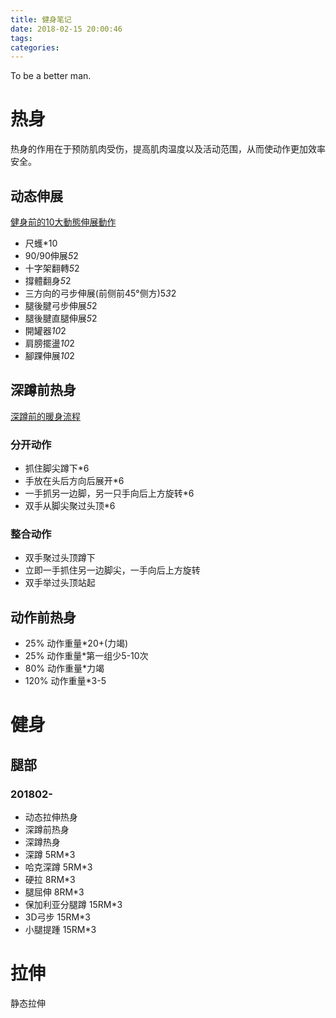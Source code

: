 ```yaml
---
title: 健身笔记
date: 2018-02-15 20:00:46
tags:
categories:
---
```


To be a better man.
<!-- more -->

# 热身
热身的作用在于预防肌肉受伤，提高肌肉温度以及活动范围，从而使动作更加效率安全。
## 动态伸展
[健身前的10大動態伸展動作](https://www.youtube.com/watch?v=-r0TYqz7INw&t=2s)

- 尺蠖*10
- 90/90伸展*5*2
- 十字架翻轉*5*2
- 撐體翻身*5*2
- 三方向的弓步伸展(前侧前45°侧方)5*3*2
- 腿後腱弓步伸展*5*2
- 腿後腱直腿伸展*5*2
- 開罐器*10*2
- 肩膀擺盪*10*2
- 腳踝伸展*10*2

## 深蹲前热身
[深蹲前的暖身流程](https://www.youtube.com/watch?v=pnKeG-RPpN0)
### 分开动作
- 抓住脚尖蹲下*6
- 手放在头后方向后展开*6
- 一手抓另一边脚，另一只手向后上方旋转*6
- 双手从脚尖聚过头顶*6
### 整合动作
- 双手聚过头顶蹲下
- 立即一手抓住另一边脚尖，一手向后上方旋转
- 双手举过头顶站起 

## 动作前热身
- 25% 动作重量*20+(力竭)
- 25% 动作重量*第一组少5-10次
- 80% 动作重量*力竭
- 120% 动作重量*3-5

# 健身
## 腿部
### 201802-
- 动态拉伸热身
- 深蹲前热身
- 深蹲热身
- 深蹲 5RM*3
- 哈克深蹲 5RM*3
- 硬拉 8RM*3
- 腿屈伸 8RM*3
- 保加利亚分腿蹲 15RM*3
- 3D弓步 15RM*3
- 小腿提踵 15RM*3

# 拉伸
静态拉伸